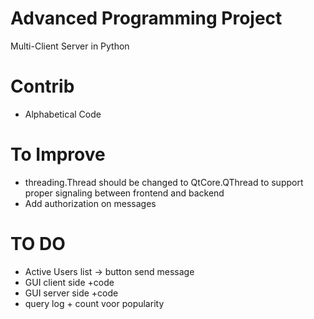 # Advanced Programming Project

Multi-Client Server in Python

# Contrib

- Alphabetical Code

# To Improve

- threading.Thread should be changed to QtCore.QThread to support proper signaling between frontend and backend
- Add authorization on messages

# TO DO
* Active Users list -> button send message
* GUI client side +code
* GUI server side +code
* query log + count voor popularity

